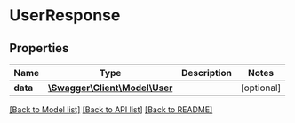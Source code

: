# UserResponse

## Properties
Name | Type | Description | Notes
------------ | ------------- | ------------- | -------------
**data** | [**\Swagger\Client\Model\User**](User.md) |  | [optional] 

[[Back to Model list]](../../README.md#documentation-for-models) [[Back to API list]](../../README.md#documentation-for-api-endpoints) [[Back to README]](../../README.md)

